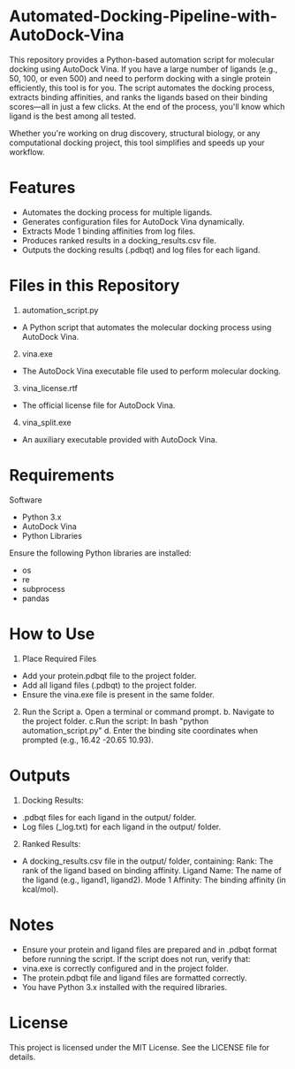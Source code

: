 # Automated-Docking-Pipeline-with-AutoDock-Vina
This repository provides a Python-based automation script for molecular docking using AutoDock Vina. If you have a large number of ligands (e.g., 50, 100, or even 500) and need to perform docking with a single protein efficiently, this tool is for you. The script automates the docking process, extracts binding affinities, and ranks the ligands based on their binding scores—all in just a few clicks. At the end of the process, you'll know which ligand is the best among all tested.

Whether you're working on drug discovery, structural biology, or any computational docking project, this tool simplifies and speeds up your workflow.
# Features
- Automates the docking process for multiple ligands.
- Generates configuration files for AutoDock Vina dynamically.
- Extracts Mode 1 binding affinities from log files.
- Produces ranked results in a docking_results.csv file.
- Outputs the docking results (.pdbqt) and log files for each ligand.

# Files in this Repository
1. automation_script.py
- A Python script that automates the molecular docking process using AutoDock Vina.
2. vina.exe
- The AutoDock Vina executable file used to perform molecular docking.
3. vina_license.rtf
- The official license file for AutoDock Vina.
4. vina_split.exe
- An auxiliary executable provided with AutoDock Vina.

# Requirements
Software
- Python 3.x
- AutoDock Vina
- Python Libraries

Ensure the following Python libraries are installed:
- os
- re
- subprocess
- pandas

# How to Use
1. Place Required Files
- Add your protein.pdbqt file to the project folder.
- Add all ligand files (.pdbqt) to the project folder.
- Ensure the vina.exe file is present in the same folder.
2. Run the Script
a. Open a terminal or command prompt.
b. Navigate to the project folder.
c.Run the script:
In bash
 "python automation_script.py"
d. Enter the binding site coordinates when prompted (e.g., 16.42 -20.65 10.93).

# Outputs
1. Docking Results:
- .pdbqt files for each ligand in the output/ folder.
- Log files (_log.txt) for each ligand in the output/ folder.
2. Ranked Results:
- A docking_results.csv file in the output/ folder, containing:
Rank: The rank of the ligand based on binding affinity.
Ligand Name: The name of the ligand (e.g., ligand1, ligand2).
Mode 1 Affinity: The binding affinity (in kcal/mol).

# Notes
- Ensure your protein and ligand files are prepared and in .pdbqt format before running the script.
If the script does not run, verify that:
- vina.exe is correctly configured and in the project folder.
- The protein.pdbqt file and ligand files are formatted correctly.
- You have Python 3.x installed with the required libraries.

# License
This project is licensed under the MIT License. See the LICENSE file for details.

